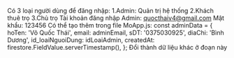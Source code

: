 Có 3 loại người dùng để đăng nhập:
1.Admin: Quản trị hệ thống
2.Khách thuê trọ
3.Chủ trọ
Tài khoản đăng nhập Admin: quocthaiv4@gmail.com
Mật khẩu: 123456
Có thể tạo thêm trong file MoApp.js:
const adminData = {
            hoTen: 'Võ Quốc Thái',
            email: adminEmail,
            sDT: '0375030925',
            diaChi: 'Bình Dương',
            id_loaiNguoiDung: idLoaiAdmin,
            createdAt: firestore.FieldValue.serverTimestamp(),
        };
Đổi thành dữ liệu khác ở đoạn này
